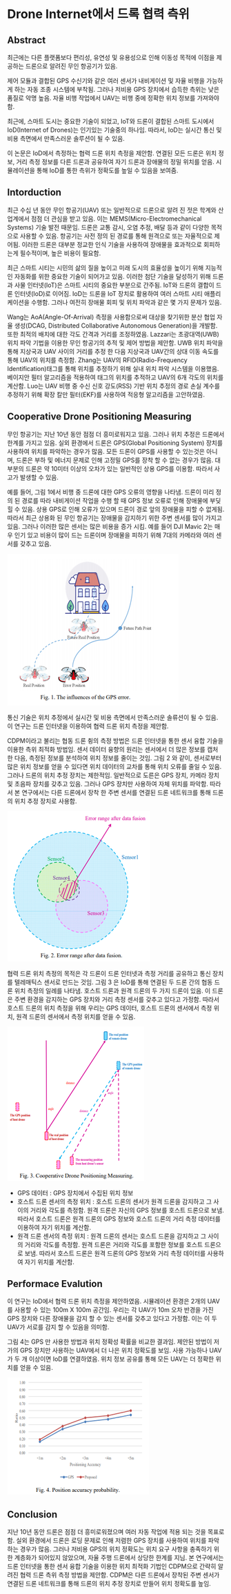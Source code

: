 # Drone Internet에서 드록 협력 측위

## Abstract
최근에는 다른 플랫폼보다 편리성, 유연성 및 유용성으로 인해 이동성 목적에 이점을 제공하는 드론으로 알려진 무인 항공기가 있음.

제어 모듈과 결합된 GPS 수신기와 같은 여러 센서가 내비게이션 및 자율 비행을 가능하게 하는 자동 조종 시스템에 부착됨. 그러나 저비용 GPS 장치에서 습득한 측위는 낮은 품질로 악명 높음. 자율 비행 작업에서 UAV는 비행 중에 정확한 위치 정보를 가져와야 함. 

최근에, 스마트 도시는 중요한 기술이 되었고, IoT와 드론이 결합된 스마트 도시에서 IoD(Internet of Drones)는 인기있는 기술중의 하나임. 따라서, IoD는 실시간 통신 및 비용 측면에서 만족스러운 솔루션이 될 수 있음.

이 논문은 IoD에서 측정하는 협력 드론 위치 측정을 제안함. 연결된 모든 드론은 위치 정보, 거리 측정 정보를 다른 드론과 공유하여 자기 드론과 장애물의 정밀 위치를 얻음. 시뮬레이션을 통해 IoD를 통한 측위가 정확도를 높일 수 있음을 보여줌.

## Intorduction
최근 수십 년 동안 무인 항공기(UAV) 또는 일반적으로 드론으로 알려 진 젓은 학계와 산업계에서 점점 더 관심을 받고 있음. 이는 MEMS(Micro-Electromechanical Systems) 기술 발전 때문임. 드론은 교통 감시, 오염 추정, 배달 등과 같이 다양한 목적으로 사용할 수 있음. 항공기는 사전 정의 된 경로를 통해 원격으로 또는 자율적으로 제어됨. 이러한 드론은 대부분 정교한 인식 기술을 사용하여 장애물을 효과적으로 회피하는게 필수적이며, 높은 비용이 필요함.

최근 스마트 시티는 시민의 삶의 질을 높이고 미래 도시의 효율성을 높이기 위해 지능적인 자동화를 위한 중요한 기술이 되어가고 있음. 이러한 첨단 기술을 달성하기 위해 드론과 사물 인터넷(IoT)은 스마트 시티의 중요한 부분으로 간주됨. IoT와 드론의 결합이 드론 인터넷(IoD)로 이어짐. IoD는 드론을 IoT 장치로 활용하여 여러 스마트 시티 애플리케이션을 수행함. 그러나 여전히 장애물 회피 및 위치 파악과 같은 몇 가지 문제가 있음.

Wang는 AoA(Angle-Of-Arrival) 측정을 사용함으로써 대상을 찾기위한 분산 협업 자율 생성(DCAG, Distributed Collaborative Autonomous Generation)을 개발함. 또한 최적의 배치에 대한 각도 간격과 거리를 조정하였음. Lazzari는 초광대역(UWB) 위치 파악 기법을 이용한 무인 항공기의 추적 및 제어 방법을 제안함. UWB 위치 파악을 통해 지상국과 UAV 사이의 거리를 추정 한 다음 지상국과 UAV간의 상대 이동 속도를 통해 UAV의 위치를 측정함. Zhang는 UAV의 RFID(Radio-Frequency Identification)태그를 통해 위치를 추정하기 위해 실내 위치 파악 시스템을 이용했음. 베이지안 필터 알고리즘을 적용하여 태그의 위치를 추적하고 UAV의 6개 각도의 위치를 계산함. Luo는 UAV 비행 중 수신 신호 강도(RSS) 기반 위치 추정의 경로 손실 계수를 추정하기 위해 확장 칼만 필터(EKF)를 사용하여 적응형 알고리즘을 고안하였음.

## Cooperative Drone Positioning Measuring
무인 항공기는 지난 10년 동안 점점 더 흥미로워지고 있음. 그러나 위치 추정은 드론에서 한계를 가지고 있음. 실외 환경에서 드론은 GPS(Global Positioning System) 장치를 사용하여 위치를 파악하는 경우가 많음. 모든 드론이 GPS를 사용할 수 있는것은 아니며, 드론은 부하 및 에너지 문제로 인해 고정밀 GPS를 장착 할 수 없는 경우가 많음. 대부분의 드론은 약 10미터 이상의 오차가 있는 일반적인 상용 GPS를 이용함. 따라서 사고가 발생할 수 있음.

예를 들어, 그림 1에서 비행 중 드론에 대한 GPS 오류의 영향을 나타냄. 드론이 미리 정의 된 경로를 따라 내비게이션 작업을 수행 할 때 GPS 정보 오류로 인해 장애물에 부딪 힐 수 있음. 상용 GPS로 인해 오류가 있으며 드론이 경로 앞의 장애물을 피할 수 없게됨. 따라서 최근 상용화 된 무인 항공기는 장애물을 감지하기 위한 주변 센서를 많이 가지고 있음. 그러나 이러한 많은 센서는 많은 비용을 증가 시킴. 예를 들어 DJI Mavic 2는 매우 인기 있고 비용이 많이 드는 드론이며 장애물을 피하기 위해 7대의 카메라와 여러 센서를 갖추고 있음.

![fig 1](./img/fig1.PNG)

통신 기술은 위치 추정에서 실시간 및 비용 측면에서 만족스러운 솔류션이 될 수 있음. 이 연구는 드론 인터넷을 이용하여 협력 드론 위치 측정을 제안함.

CDPM이라고 불리는 협동 드론 췽의 측정 방법은 드론 인터넷을 통한 센서 융합 기술을 이용한 측위 최적화 방법임. 센서 데이터 융향의 원리는 센서에서 더 많은 정보를 캡처 한 다음, 측정된 정보를 분석하여 위치 정보를 줄이는 것임. 그림 2 와 같이, 센서로부터 많은 위치 정보를 얻을 수 있다면 위치 데이터의 교차를 통해 위치 오류를 줄일 수 있음. 그러나 드론의 위치 추정 장치는 제한적임. 일반적으로 도른은 GPS 장치, 카메라 장치 및 초음파 장치를 갖추고 있음. 그러나 GPS 장치만 사용하여 자체 위치를 파악함. 따라서 본 연구에서는 다른 드론에서 장착 한 주변 센서를 연결된 드론 네트워크를 통해 드론의 위치 추정 장치로 사용함.

![fig 2](./img/fig2.PNG)

협력 드론 위치 측정의 목적은 각 드론이 드론 인터넷과 측정 거리를 공유하고 통신 장치를 텔레매틱스 센서로 만드는 것임. 그림 3 은 IoD를 통해 연결된 두 드론 간의 협동 드론 위치 측정의 일례를 나타냄. 호스트 드론과 원격 드론의 두 가지 드론이 있음. 이 드론은 주변 환경을 감지하는 GPS 장치와 거리 측정 센서를 갖추고 있다고 가정함. 따라서 호스트 드론의 위치 측정을 위해 우리는 GPS 데이터, 호스트 드론의 센서에서 측정 위치, 원격 드론의 센서에서 측정 위치를 얻을 수 있음. 

![fig 3](./img/fig3.PNG)

* GPS 데이터 : GPS 장치에서 수집된 위치 정보
* 호스트 드론 센서의 측정 위치 : 호스트 드론의 센서가 원격 드론을 감지하고 그 사이의 거리와 각도를 측정함. 원격 드론은 자신의 GPS 정보를 호스트 드론으로 보냄. 따라서 호스트 드론은 원격 드론의 GPS 정보와 호스트 드론의 거리 측정 데이터를 이용하여 자기 위치를 계산함.
* 원격 드론 센서의 측정 위치 : 원격 드론의 센서는 호스트 드론을 감지하고 그 사이의 거리와 각도를 측정함. 원격 드론은 거리와 각도를 포함한 정보를 호스트 드론으로 보냄. 따라서 호스트 드론은 원격 드론의 GPS 정보와 거리 측정 데이터를 사용하여 자기 위치를 계산함.

## Performace Evalution
이 연구는 IoD에서 협력 드론 위치 측정을 제안하였음. 시뮬레이션 환경은 2개의 UAV를 사용할 수 있는 100m X 100m 공간임. 우리는 각 UAV가 10m 오차 반경을 가진 GPS 장치와 다른 장애물을 감지 할 수 있는 센서를 갖추고 있다고 가정함. 이는 이 두 UAV가 서로를 감지 할 수 있음을 의미함.

그림 4는 GPS 만 사용한 방법과 위치 정확성 확률을 비교한 결과임. 제안된 방법이 저가의 GPS 장치만 사용하는 UAV에서 더 나은 위치 정확도를 보임. 사용 가능하나 UAV가 두 개 이상이면 IoD를 연결하였음. 위치 정보 공유를 통해 모든 UAV는 더 정확한 위치를 얻을 수 있음.

![fig 4](./img/fig4.PNG)

## Conclusion
지난 10년 동안 드론은 점점 더 흥미로워졌으며 여러 자동 작업에 적용 되는 것을 목표로함. 실외 환경에서 드론은 로딩 문제로 인해 저렴한 GPS 장치를 사용하여 위치를 파악하는 경우가 많음. 그러나 저비용 GPS의 위치 정확도는 위치 요구 사항을 충족하기 위한 계층화가 되어있지 않았으며, 자율 주행 드론에서 상당한 한계를 지님. 본 연구에서는 드론 인터넷을 통한 센서 융합 기술을 이용한 위치 최적화 기법인 CDPM으로 간략히 알려진 협력 드론 측위 측정 방법을 제안함. CDPM은 다른 드론에서 장착된 주변 센서가 연결된 드론 네트워크를 통해 드론의 위치 추정 장치로 만들어 위치 정확도를 높임.
